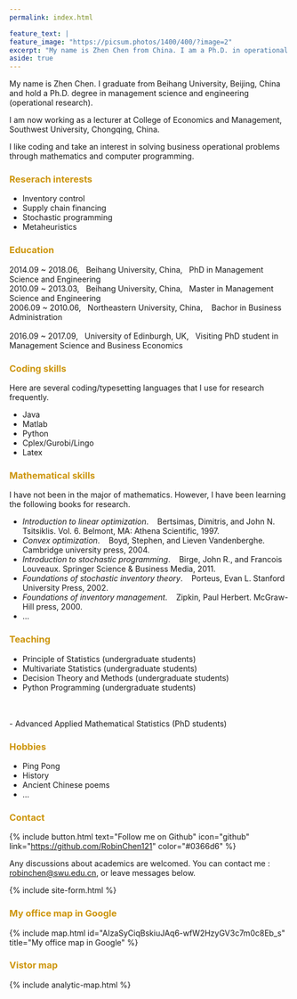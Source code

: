 ```yaml
---
permalink: index.html

feature_text: |
feature_image: "https://picsum.photos/1400/400/?image=2"
excerpt: "My name is Zhen Chen from China. I am a Ph.D. in operational research."
aside: true
---
```


My name is Zhen Chen. I graduate from Beihang University, Beijing, China and hold a Ph.D. degree in management science and engineering (operational research).

I am now working as a lecturer at College of Economics and Management, Southwest University, Chongqing, China.

I like coding and take an interest in solving business operational problems through mathematics and computer programming.



### <font color= "#CD950C"> Reserach interests </font>

- Inventory control
- Supply chain financing
- Stochastic programming
- Metaheuristics



### <font color= "#CD950C"> Education</font>
2014.09 ~ 2018.06, &nbsp;&nbsp;Beihang University, China, &nbsp;&nbsp;PhD in Management Science and Engineering 
<br/>
2010.09 ~ 2013.03, &nbsp;&nbsp;Beihang University, China, &nbsp;&nbsp;Master in Management Science and Engineering 
<br/>
2006.09 ~ 2010.06, &nbsp;&nbsp;Northeastern University, China, &nbsp;&nbsp; Bachor in Business Administration  
<br/>
2016.09 ~ 2017.09, &nbsp;&nbsp;University of Edinburgh, UK,&nbsp;&nbsp; Visiting PhD student in Management Science and Business Economics



### <font color= "#CD950C">Coding skills</font>

Here are several coding/typesetting languages that I use for research frequently.
- Java
- Matlab
- Python
- Cplex/Gurobi/Lingo
- Latex

### <font color= "#CD950C">Mathematical skills</font>

I have not been in the major of mathematics. However, I have been learning the following books for research.
- *Introduction to linear optimization*. &nbsp;&nbsp; Bertsimas, Dimitris, and John N. Tsitsiklis. Vol. 6. Belmont, MA: Athena Scientific, 1997.
- *Convex optimization*. &nbsp;&nbsp; Boyd, Stephen, and Lieven Vandenberghe. Cambridge university press, 2004.
- *Introduction to stochastic programming*. &nbsp;&nbsp; Birge, John R., and Francois Louveaux. Springer Science & Business Media, 2011.
- *Foundations of stochastic inventory theory*. &nbsp;&nbsp; Porteus, Evan L.  Stanford University Press, 2002.
- *Foundations of inventory management*. &nbsp;&nbsp; Zipkin, Paul Herbert. McGraw-Hill press, 2000.
- ...


### <font color= "#CD950C">Teaching</font>

- Principle of Statistics (undergraduate students)
- Multivariate Statistics (undergraduate students)
- Decision Theory and Methods (undergraduate students)
- Python Programming (undergraduate students)
<br/>
<br/>
- Advanced Applied Mathematical Statistics (PhD students)






### <font color= "#CD950C">Hobbies</font>
- Ping Pong
- History
- Ancient Chinese poems
- ...

### <font color= "#CD950C">Contact</font>
{% include button.html text="Follow me on Github" icon="github" link="https://github.com/RobinChen121" color="#0366d6" %}&nbsp;&nbsp;&nbsp;&nbsp;&nbsp;&nbsp;<!--{% include button.html text="Follow me on CSDN" icon="csdn" link="https://blog.csdn.net/robert_chen1988" color="#0366d6" %}--->


Any discussions about academics are welcomed. You can contact me : robinchen@swu.edu.cn, or leave messages below.

{% include site-form.html %}



### <font color= "#CD950C">My office map in Google</font>

{% include map.html  id="AIzaSyCiqBskiuJAq6-wfW2HzyGV3c7m0c8Eb_s" title="My office map in Google" %}


### <font color= "#CD950C">Vistor map</font>

{% include analytic-map.html %}

